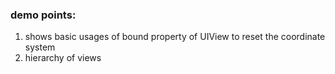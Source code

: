 ### demo points:
1. shows basic usages of bound property of UIView to reset the coordinate system
2. hierarchy of views
